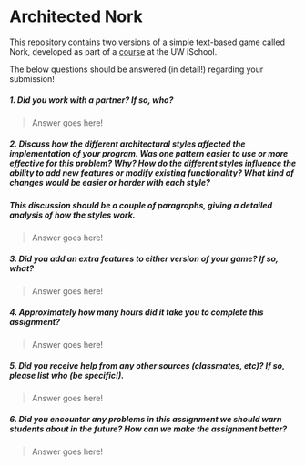 # Architected Nork

This repository contains two versions of a simple text-based game called Nork, developed as part of a [course](http://arch-joelross.rhcloud.com/) at the UW iSchool. 

The below questions should be answered (in detail!) regarding your submission!


##### 1. Did you work with a partner? If so, who?
> Answer goes here!



##### 2. Discuss how the different architectural styles affected the implementation of your program. Was one pattern easier to use or more effective _for this problem_? Why? How do the different styles influence the ability to add new features or modify existing functionality? What kind of changes would be easier or harder with each style?
##### This discussion should be a couple of paragraphs, giving a detailed analysis of how the styles work.
> Answer goes here!



##### 3. Did you add an extra features to either version of your game? If so, what?
> Answer goes here!



##### 4. Approximately how many hours did it take you to complete this assignment? #####
> Answer goes here!



##### 5. Did you receive help from any other sources (classmates, etc)? If so, please list who (be specific!). #####
> Answer goes here!



##### 6. Did you encounter any problems in this assignment we should warn students about in the future? How can we make the assignment better? #####
> Answer goes here!


